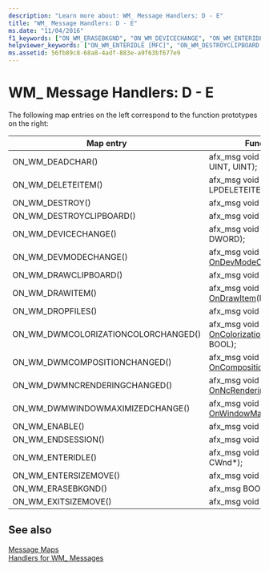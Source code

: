 ```yaml
---
description: "Learn more about: WM_ Message Handlers: D - E"
title: "WM_ Message Handlers: D - E"
ms.date: "11/04/2016"
f1_keywords: ["ON_WM_ERASEBKGND", "ON_WM_DEVICECHANGE", "ON_WM_ENTERIDLE", "ON_WM_DESTROYCLIPBOARD", "ON_WM_DESTROY", "ON_WM_DEADCHAR", "ON_WM_DELETEITEM", "ON_WM_DROPFILES", "ON_WM_DEVMODECHANGE", "ON_WM_ENDSESSION", "ON_WM_ENABLE", "ON_WM_DRAWITEM", "ON_WM_DRAWCLIPBOARD"]
helpviewer_keywords: ["ON_WM_ENTERIDLE [MFC]", "ON_WM_DESTROYCLIPBOARD [MFC]", "ON_WM_DEADCHAR [MFC]", "ON_WM_DEVMODECHANGE [MFC]", "ON_WM_ERASEBKGND [MFC]", "ON_WM_DESTROY [MFC]", "ON_WM_DRAWCLIPBOARD [MFC]", "ON_WM_ENDSESSION [MFC]", "ON_WM_DRAWITEM [MFC]", "ON_WM_ENABLE [MFC]", "ON_WM_DROPFILES [MFC]", "ON_WM_DELETEITEM [MFC]", "ON_WM_DEVICECHANGE [MFC]", "WM_ messages [MFC]"]
ms.assetid: 56fb89c8-68a8-4adf-883e-a9f63bf677e9
---
```

# WM_ Message Handlers: D - E

The following map entries on the left correspond to the function prototypes on the right:

|Map entry|Function prototype|
|---------------|------------------------|
|ON_WM_DEADCHAR()|afx_msg void [OnDeadChar](../../mfc/reference/cwnd-class.md#ondeadchar)(UINT, UINT, UINT);|
|ON_WM_DELETEITEM()|afx_msg void [OnDeleteItem](../../mfc/reference/cwnd-class.md#ondeleteitem)(int, LPDELETEITEMSTRUCT);|
|ON_WM_DESTROY()|afx_msg void [OnDestroy](../../mfc/reference/cwnd-class.md#ondestroy)();|
|ON_WM_DESTROYCLIPBOARD()|afx_msg void [OnDestroyClipboard](../../mfc/reference/cwnd-class.md#ondestroyclipboard)();|
|ON_WM_DEVICECHANGE()|afx_msg void [OnDeviceChange](../../mfc/reference/cwnd-class.md#ondevicechange)(UINT, DWORD);|
|ON_WM_DEVMODECHANGE()|afx_msg void [OnDevModeChange](../../mfc/reference/cwnd-class.md#ondevmodechange)(LPSTR);|
|ON_WM_DRAWCLIPBOARD()|afx_msg void [OnDrawClipboard](../../mfc/reference/cwnd-class.md#ondrawclipboard)();|
|ON_WM_DRAWITEM()|afx_msg void [OnDrawItem](../../mfc/reference/cwnd-class.md#ondrawitem)(LPDRAWITEMSTRUCT);|
|ON_WM_DROPFILES()|afx_msg void [OnDropFiles](../../mfc/reference/cwnd-class.md#ondropfiles)(HDROP);|
|ON_WM_DWMCOLORIZATIONCOLORCHANGED()|afx_msg void [OnColorizationColorChanged](../../mfc/reference/cwnd-class.md#oncolorizationcolorchanged)(DWORD, BOOL);|
|ON_WM_DWMCOMPOSITIONCHANGED()|afx_msg void [OnCompositionChanged](../../mfc/reference/cwnd-class.md#oncompositionchanged)();|
|ON_WM_DWMNCRENDERINGCHANGED()|afx_msg void [OnNcRenderingChanged](../../mfc/reference/cwnd-class.md#onncrenderingchanged)(BOOL);|
|ON_WM_DWMWINDOWMAXIMIZEDCHANGE()|afx_msg void [OnWindowMaximizedChanged](../../mfc/reference/cwnd-class.md#onwindowmaximizedchanged)(BOOL);|
|ON_WM_ENABLE()|afx_msg void [OnEnable](../../mfc/reference/cwnd-class.md#onenable)(BOOL);|
|ON_WM_ENDSESSION()|afx_msg void [OnEndSession](../../mfc/reference/cwnd-class.md#onendsession)(BOOL);|
|ON_WM_ENTERIDLE()|afx_msg void [OnEnterIdle](../../mfc/reference/cwnd-class.md#onenteridle)(UINT, CWnd*);|
|ON_WM_ENTERSIZEMOVE()|afx_msg void [OnEnterSizeMove](../../mfc/reference/cwnd-class.md#onentersizemove)();|
|ON_WM_ERASEBKGND()|afx_msg BOOL [OnEraseBkgnd](../../mfc/reference/cwnd-class.md#onerasebkgnd)(CDC*);|
|ON_WM_EXITSIZEMOVE()|afx_msg void [OnExitSizeMove](../../mfc/reference/cwnd-class.md#onexitsizemove)();|

## See also

[Message Maps](../../mfc/reference/message-maps-mfc.md)<br/>
[Handlers for WM_ Messages](../../mfc/reference/handlers-for-wm-messages.md)
